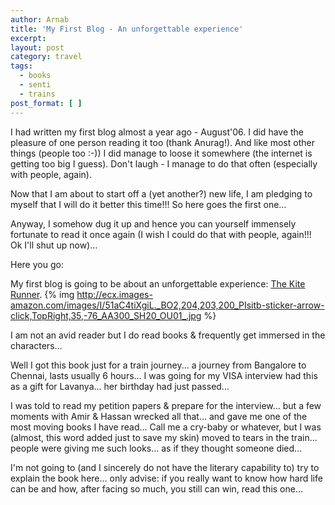 ```yaml
---
author: Arnab
title: 'My First Blog - An unforgettable experience'
excerpt:
layout: post
category: travel
tags:
  - books
  - senti
  - trains
post_format: [ ]
---
```


I had written my first blog almost a year ago - August'06. I did have the pleasure of one person reading it too (thank Anurag!). And like most other things (people too :-)) I did manage to loose it somewhere (the internet is getting too big I guess). Don't laugh - I manage to do that often (especially with people, again).

Now that I am about to start off a (yet another?) new life, I am pledging to myself that I will do it better this time!!! So here goes the first one…

Anyway, I somehow dug it up and hence you can yourself immensely fortunate to read it once again (I wish I could do that with people, again!!! Ok I'll shut up now)…

Here you go:

My first blog is going to be about an unforgettable experience: [The Kite Runner](http://amzn.to/VfIrN8).
{% img http://ecx.images-amazon.com/images/I/51aC4tiXgiL._BO2,204,203,200_PIsitb-sticker-arrow-click,TopRight,35,-76_AA300_SH20_OU01_.jpg %}

I am not an avid reader but I do read books & frequently get immersed in the characters...

Well I got this book just for a train journey... a journey from Bangalore to Chennai, lasts usually 6 hours… I was going for my VISA interview had this as a gift for Lavanya... her birthday had just passed...

I was told to read my petition papers & prepare for the interview... but a few moments with Amir & Hassan wrecked all that... and gave me one of the most moving books I have read... Call me a cry-baby or whatever, but I was (almost, this word added just to save my skin) moved to tears in the train... people were giving me such looks... as if they thought someone died...

I'm not going to (and I sincerely do not have the literary capability to) try to explain the book here... only advise: if you really want to know how hard life can be and how, after facing so much, you still can win, read this one...
